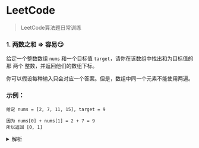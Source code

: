 # LeetCode

> LeetCode算法题日常训练

### 1. 两数之和 => 容易😏

<i class="icon-weibo"></i>

给定一个整数数组 `nums` 和一个目标值 `target`，请你在该数组中找出和为目标值的那 两个 整数，并返回他们的数组下标。

你可以假设每种输入只会对应一个答案。但是，数组中同一个元素不能使用两遍。

### 示例：

```
给定 nums = [2, 7, 11, 15], target = 9

因为 nums[0] + nums[1] = 2 + 7 = 9
所以返回 [0, 1]
```

<details>
<summary>解析</summary>

### 我的作答

```js
var twoSum = function(nums, target) {
	for(let i = 0; i < nums.length; i++) {
		let valueI = nums[i]
		for(let j = i + 1; j < nums.length; j++) {
			let valueJ = nums[j]
			if (valueI + valueJ === target) return [i, j]
		}
	}
};
```

### 文字题解

#### 方法一：暴力枚举

#### 思路及算法

最容易想到的方法是枚举数组中的每一个数 x，寻找数组中是否存在 target - x。

当我们使用遍历整个数组的方式寻找 target - x 时，需要注意到每一个位于 x 之前的元素都已经和 x 匹配过，因此不需要再进行匹配。而每一个元素不能被使用两次，所以我们只需要在 x 后面的元素中寻找 target - x。

```java
class Solution {
    public int[] twoSum(int[] nums, int target) {
        int n = nums.length;
        for (int i = 0; i < n; ++i) {
            for (int j = i + 1; j < n; ++j) {
                if (nums[i] + nums[j] == target) {
                    return new int[]{i, j};
                }
            }
        }
        return new int[0];
    }
}
```

#### 复杂度分析

* 时间复杂度：O(N^2)，其中 NN 是数组中的元素数量。最坏情况下数组中任意两个数都要被匹配一次。
* 空间复杂度：O(1)。

#### 方法二：哈希表

#### 思路及算法

注意到方法一的时间复杂度较高的原因是寻找 target - x 的时间复杂度过高。因此，我们需要一种更优秀的方法，能够快速寻找数组中是否存在目标元素。如果存在，我们需要找出它的索引。

使用哈希表，可以将寻找 target - x 的时间复杂度降低到从 O(N)O(N) 降低到 O(1)O(1)。

这样我们创建一个哈希表，对于每一个 x，我们首先查询哈希表中是否存在 target - x，然后将 x 插入到哈希表中，即可保证不会让 x 和自己匹配。

```js
// 利用 Map 记录数组元素值和对应的下标
var twoSum = function(nums, target) {
  let len = nums.length
  let map = new Map()
  for (let i = 0; i < len; i++) {
    if (map.has(target - nums[i])) {
      return [map.get(target - nums[i]), i]
    }
    map.set(nums[i], i)
  }
};
```

#### 复杂度分析

* 时间复杂度：O(N)，其中 NN 是数组中的元素数量。对于每一个元素 x，我们可以 O(1)O(1) 地寻找 target - x。
* 空间复杂度：O(N)，其中 N 是数组中的元素数量。主要为哈希表的开销。

</details>
